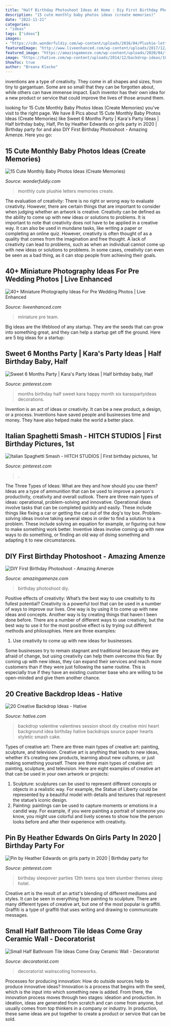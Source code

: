 ```yaml
---
title: "Half Birthday Photoshoot Ideas At Home : Diy First Birthday Photoshoot"
description: "15 cute monthly baby photos ideas (create memories)"
date: "2022-11-21"
categories:
- "ideas"
tags: ["ideas"]
images:
- "https://cdn.wonderfuldiy.com/wp-content/uploads/2016/04/Plushie-letters.jpg"
featuredImage: "http://www.liveenhanced.com/wp-content/uploads/2017/12/Miniature-Photography-Ideas39.jpg"
featured_image: "https://amazingamenze.com/wp-content/uploads/2020/04/first-birthday-photoshoot.jpg"
image: "https://hative.com/wp-content/uploads/2014/12/backdrop-ideas/10-creative-backdrop-ideas.jpg"
ShowToc: true
author: "Breana Klocko"
---
```



inventions are a type of creativity. They come in all shapes and sizes, from tiny to gargantuan. Some are so small that they can be forgotten about, while others can have immense impact. Each inventor has their own idea for a new product or service that could improve the lives of those around them.

	

		
looking for 15 Cute Monthly Baby Photos Ideas (Create Memories) you've visit to the right page. We have 8 Pics about 15 Cute Monthly Baby Photos Ideas (Create Memories) like Sweet 6 Months Party | Kara&#039;s Party Ideas | Half birthday baby, Half, Pin by Heather Edwards on girls party in 2020 | Birthday party for and also DIY First Birthday Photoshoot - Amazing Amenze. Here you go:
		
    
## 15 Cute Monthly Baby Photos Ideas (Create Memories)

<img loading=lazy src="https://cdn.wonderfuldiy.com/wp-content/uploads/2016/04/Plushie-letters.jpg" onerror="this.onerror=null;this.src='https://tse2.mm.bing.net/th?id=OIP.f7tI9A01mj7WQcBDPbTBggAAAA&amp;pid=15.1';" alt="15 Cute Monthly Baby Photos Ideas (Create Memories)">

_Source: wonderfuldiy.com_

>monthly cute plushie letters memories create. 

	

The evaluation of creativity: There is no right or wrong way to evaluate creativity. However, there are certain things that are important to consider when judging whether an artwork is creative.
Creativity can be defined as the ability to come up with new ideas or solutions to problems. It is important to note that creativity does not have to be applied in a creative way. It can also be used in mundane tasks, like writing a paper or completing an online quiz. However, creativity is often thought of as a quality that comes from the imagination and free thought. A lack of creativity can lead to problems, such as when an individual cannot come up with new ideas or solutions to problems. In some cases, creativity can even be seen as a bad thing, as it can stop people from achieving their goals.

    
## 40+ Miniature Photography Ideas For Pre Wedding Photos | Live Enhanced

<img loading=lazy src="http://www.liveenhanced.com/wp-content/uploads/2017/12/Miniature-Photography-Ideas39.jpg" onerror="this.onerror=null;this.src='https://tse2.mm.bing.net/th?id=OIP.SfqquMqGe9siMX5pw7zJIwHaEP&amp;pid=15.1';" alt="40+ Miniature Photography Ideas For Pre Wedding Photos | Live Enhanced">

_Source: liveenhanced.com_

>miniature pre team. 

	

Big ideas are the lifeblood of any startup. They are the seeds that can grow into something great, and they can help a startup get off the ground. Here are 5 big ideas for a startup: 

    
## Sweet 6 Months Party | Kara&#039;s Party Ideas | Half Birthday Baby, Half

<img loading=lazy src="https://i.pinimg.com/736x/69/c1/41/69c1413950abec4f4d0c63cb4d52a26d.jpg" onerror="this.onerror=null;this.src='https://tse2.mm.bing.net/th?id=OIP.LyUyI9RbERwiRgps2As9MwHaLP&amp;pid=15.1';" alt="Sweet 6 Months Party | Kara&#039;s Party Ideas | Half birthday baby, Half">

_Source: pinterest.com_

>months birthday half sweet kara happy month six karaspartyideas decorations. 

	

Invention is an act of ideas or creativity. It can be a new product, a design, or a process. Inventions have saved people and businesses time and money. They have also helped make the world a better place.

    
## Italian Spaghetti Smash - HITCH STUDIOS | First Birthday Pictures, 1st

<img loading=lazy src="https://i.pinimg.com/736x/f9/38/35/f9383518db38d9e4f794203929db0cd3.jpg" onerror="this.onerror=null;this.src='https://tse2.mm.bing.net/th?id=OIP.lCw4fgy98TLeTAYk_2TH7gHaE8&amp;pid=15.1';" alt="Italian Spaghetti Smash - HITCH STUDIOS | First birthday pictures, 1st">

_Source: pinterest.com_

>. 

	

The Three Types of Ideas: What are they and how should you use them?
Ideas are a type of ammunition that can be used to improve a person's productivity, creativity and overall outlook. There are three main types of ideas: operational, problem-solving and innovative.
Operational ideas involve tasks that can be completed quickly and easily. These include things like fixing a car or getting the cat out of the dog's toy box. Problem-solving ideas involve taking several steps in order to find a solution to a problem. These include solving an equation for example, or figuring out how to make something work better. Inventive ideas involve coming up with new ways to do something, or finding an old way of doing something and adapting it to new circumstances.

    
## DIY First Birthday Photoshoot - Amazing Amenze

<img loading=lazy src="https://amazingamenze.com/wp-content/uploads/2020/04/first-birthday-photoshoot.jpg" onerror="this.onerror=null;this.src='https://tse2.mm.bing.net/th?id=OIP.xyLv9TCyDPpSGv36BGNauAHaJ4&amp;pid=15.1';" alt="DIY First Birthday Photoshoot - Amazing Amenze">

_Source: amazingamenze.com_

>birthday photoshoot diy. 

	

Positive effects of creativity: What’s the best way to use creativity to its fullest potential?
Creativity is a powerful tool that can be used in a number of ways to improve our lives. One way is by using it to come up with new ideas and concepts. Another way is by creating things that haven t been done before. There are a number of different ways to use creativity, but the best way to use it for the most positive effect is by trying out different methods and philosophies. Here are three examples:
1. Use creativity to come up with new ideas for businesses.

Some businesses try to remain stagnant and traditional because they are afraid of change, but using creativity can help them overcome this fear. By coming up with new ideas, they can expand their services and reach more customers than if they were just following the same routine. This is especially true if they have an existing customer base who are willing to be open-minded and give them another chance.

    
## 20 Creative Backdrop Ideas - Hative

<img loading=lazy src="https://hative.com/wp-content/uploads/2014/12/backdrop-ideas/10-creative-backdrop-ideas.jpg" onerror="this.onerror=null;this.src='https://tse3.mm.bing.net/th?id=OIP.uNUmSlDfdLBlWMhahRNitgHaLH&amp;pid=15.1';" alt="20 Creative Backdrop Ideas - Hative">

_Source: hative.com_

>backdrop valentine valentines session shoot diy creative mini heart background idea birthday hative backdrops source paper hearts styletic smash cake. 

	

Types of creative art: There are three main types of creative art: painting, sculpture, and television.
Creative art is anything that leads to new ideas, whether it’s creating new products, learning about new cultures, or just making something yourself. There are three main types of creative art: painting, sculpture, and television. Here are eight examples of creative art that can be used in your own artwork or projects: 
1. Sculpture: sculptures can be used to represent different concepts or objects in a realistic way. For example, the Statue of Liberty could be represented by a beautiful model with details and textures that represent the statue’s iconic design. 
2. Painting: paintings can be used to capture moments or emotions in a candid way. For example, if you were painting a portrait of someone you know, you might use colorful and lively scenes to show how the person looks before and after their experience with creativity. 

    
## Pin By Heather Edwards On Girls Party In 2020 | Birthday Party For

<img loading=lazy src="https://i.pinimg.com/736x/dc/4b/92/dc4b92a45294846ce44e3c97918e92a9.jpg" onerror="this.onerror=null;this.src='https://tse2.mm.bing.net/th?id=OIP.8h6v9cEHGjKwoYu1EXzXQQHaJ4&amp;pid=15.1';" alt="Pin by Heather Edwards on girls party in 2020 | Birthday party for">

_Source: pinterest.com_

>birthday sleepover parties 13th teens spa teen slumber themes sleep hotel. 

	

Creative art is the result of an artist's blending of different mediums and styles. It can be seen in everything from painting to sculpture. There are many different types of creative art, but one of the most popular is graffiti. Graffiti is a type of graffiti that uses writing and drawing to communicate messages.

    
## Small Half Bathroom Tile Ideas Come Gray Ceramic Wall - Decoratorist

<img loading=lazy src="https://i2.wp.com/cdn.decoratorist.com/wp-content/uploads/small-half-bathroom-tile-ideas-come-gray-ceramic-wall-580896.jpg?fit=1536%2C2048&amp;ssl=1" onerror="this.onerror=null;this.src='https://tse3.mm.bing.net/th?id=OIP.2wL-_R9HTD5zUt0TPZ-FfAHaJ4&amp;pid=15.1';" alt="Small Half Bathroom Tile Ideas Come Gray Ceramic Wall - Decoratorist">

_Source: decoratorist.com_

>decoratorist wainscoting homeworks. 

	

Processes for producing innovation: How do outside sources help to produce innovative ideas?
Innovation is a process that begins with the seed, which is the input into which something new is added. From there, the innovation process moves through two stages: ideation and production. In ideation, ideas are generated from scratch and can come from anyone, but usually comes from top thinkers in a company or industry. In production, these same ideas are put together to create a product or service that can be sold.

